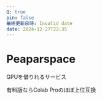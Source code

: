 ```yaml
---
Q: true
pin: false
最終更新日時: Invalid date
date: 2024-12-27T22:35
---
```

# Peaparspace

GPUを借りれるサービス

有料版ならColab Proのほぼ上位互換